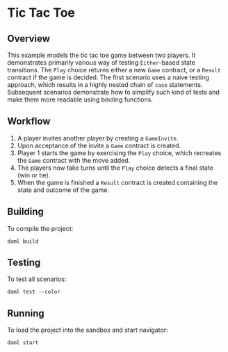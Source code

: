 # Tic Tac Toe

## Overview

This example models the tic tac toe game between two players. It demonstrates primarily various way of testing `Either`-based state transitions. The `Play` choice returns either a new `Game` contract, or a `Result` contract if the game is decided. The first scenario uses a naive testing approach, which results in a highly nested chain of `case` statements. Subsequent scenarios demonstrate how to simplify such kind of tests and make them more readable using binding functions.

## Workflow
1. A player invites another player by creating a `GameInvite`.
2. Upon acceptance of the invite a `Game` contract is created.
3. Player 1 starts the game by exercising the `Play` choice, which recreates the `Game` contract with the move added.
4. The players now take turns until the `Play` choice detects a final state (win or tie).
5. When the game is finished a `Result` contract is created containing the state and outcome of the game.
   
## Building
To compile the project:
```
daml build
```

## Testing
To test all scenarios:
```
daml test --color
```

## Running
To load the project into the sandbox and start navigator:
```
daml start
```
